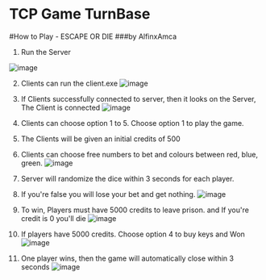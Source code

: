 # TCP Game TurnBase

#How to Play - ESCAPE OR DIE
###by AlfinxAmca

1. Run the Server

![image](https://user-images.githubusercontent.com/84550409/174928220-f09e7dd5-eb8a-4434-bc09-01a56ae05c82.png)

2. Clients can run the client.exe
![image](https://user-images.githubusercontent.com/84550409/174928376-a73bacf8-e1e9-405c-996f-7b732d31cbae.png)

3. If Clients successfully connected to server, then it looks on the Server, The Client is connected
![image](https://user-images.githubusercontent.com/84550409/174928564-610e4e83-ed5d-43bb-93cf-afa048df1a7b.png)

4. Clients can choose option 1 to 5. Choose option 1 to play the game.
5. The Clients will be given an initial credits of 500
6. Clients can choose free numbers to bet and colours between red, blue, green.
![image](https://user-images.githubusercontent.com/84550409/174928769-040a0ae4-43fd-4f49-a947-bce734e099ee.png)

7. Server will randomize the dice within 3 seconds for each player.
8. If you're false you will lose your bet and get nothing.
![image](https://user-images.githubusercontent.com/84550409/174930235-f7ff607d-609b-4712-a429-e8ae91b0f6a7.png)

9. To win, Players must have 5000 credits to leave prison. and If you're credit is 0 you'll die
![image](https://user-images.githubusercontent.com/84550409/174931995-4e5b4248-6dd9-4d72-b840-4c91569bd19a.png)

10. If players have 5000 credits. Choose option 4 to buy keys and Won
![image](https://user-images.githubusercontent.com/84550409/174932444-041780ed-5675-4805-bde5-bc2486afebc2.png)

11. One player wins, then the game will automatically close within 3 seconds
![image](https://user-images.githubusercontent.com/84550409/174932992-c03c4eb4-84ba-499c-af05-1af570778e60.png)
